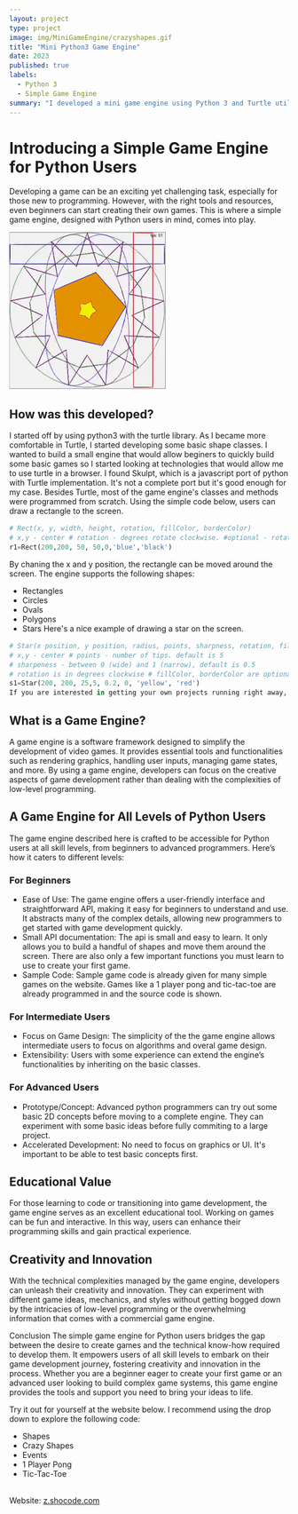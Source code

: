 ```yaml
---
layout: project
type: project
image: img/MiniGameEngine/crazyshapes.gif
title: "Mini Python3 Game Engine"
date: 2023
published: true
labels:
  - Python 3
  - Simple Game Engine
summary: "I developed a mini game engine using Python 3 and Turtle utilizing Skulpt (A javascript Turtle Port). The site is made to empower beginner and intermediate python users to build simple games. The object oriented python API is very minimal and easy to learn." 
---
```



# Introducing a Simple Game Engine for Python Users
Developing a game can be an exciting yet challenging task, especially for those new to programming. However, with the right tools and resources, even beginners can start creating their own games. This is where a simple game engine, designed with Python users in mind, comes into play.

<img class="img-fluid rounded float-start pe-4" src="../img/MiniGameEngine/crazyshapes.gif">

## How was this developed?
I started off by using python3 with the turtle library. As I became more comfortable in Turtle, I started developing some basic shape classes. I wanted to build a small engine that would allow beginers to quickly build some basic games so I started looking at technologies that would allow me to use turtle in a browser. I found Skulpt, which is a javascript port of python with Turtle implementation. It's not a complete port but it's good enough for my case. Besides Turtle, most of the game engine's classes and methods were programmed from scratch. Using the simple code below, users can draw a rectangle to the screen.
```python
# Rect(x, y, width, height, rotation, fillColor, borderColor)
# x,y - center # rotation - degrees rotate clockwise. #optional - rotation, fillColor, borderColor
r1=Rect(200,200, 50, 50,0,'blue','black')
```
By chaning the x and y position, the rectangle can be moved around the screen. The engine supports the following shapes:
- Rectangles
- Circles
- Ovals
- Polygons
- Stars
Here's a nice example of drawing a star on the screen.
```python
# Star(x position, y position, radius, points, sharpness, rotation, fillColor, borderColor)
# x,y - center # points - number of tips. default is 5
# sharpeness - between 0 (wide) and 1 (narrow), default is 0.5
# rotation is in degrees clockwise # fillColor, borderColor are optional.
s1=Star(200, 200, 25,5, 0.2, 0, 'yellow', 'red') 
If you are interested in getting your own projects running right away, I've written a short article on programming simple game interactions and movements in this engine. You can find it at [Building Simple Game Interactions and Movements with z.shocode.com](https://manloloy.github.io/NRTechfolio/essays/gamemovements.html)
```

## What is a Game Engine?
A game engine is a software framework designed to simplify the development of video games. It provides essential tools and functionalities such as rendering graphics, handling user inputs, managing game states, and more. By using a game engine, developers can focus on the creative aspects of game development rather than dealing with the complexities of low-level programming.

## A Game Engine for All Levels of Python Users
The game engine described here is crafted to be accessible for Python users at all skill levels, from beginners to advanced programmers. Here’s how it caters to different levels:

### For Beginners
- Ease of Use: The game engine offers a user-friendly interface and straightforward API, making it easy for beginners to understand and use. It abstracts many of the complex details, allowing new programmers to get started with game development quickly.
- Small API documentation: The api is small and easy to learn. It only allows you to build a handful of shapes and move them around the screen. There are also only a few important functions you must learn to use to create your first game.
- Sample Code: Sample game code is already given for many simple games on the website. Games like a 1 player pong and tic-tac-toe are already programmed in and the source code is shown.
### For Intermediate Users
- Focus on Game Design: The simplicity of the the game engine allows intermediate users to focus on algorithms and overal game design.
- Extensibility: Users with some experience can extend the engine’s functionalities by inheriting on the basic classes.
### For Advanced Users
- Prototype/Concept: Advanced python programmers can try out some basic 2D concepts before moving to a complete engine. They can experiment with some basic ideas before fully commiting to a large project.
- Accelerated Development: No need to focus on graphics or UI. It's important to be able to test basic concepts first.

## Educational Value
For those learning to code or transitioning into game development, the game engine serves as an excellent educational tool. Working on games can be fun and interactive. In this way, users can enhance their programming skills and gain practical experience.

## Creativity and Innovation
With the technical complexities managed by the game engine, developers can unleash their creativity and innovation. They can experiment with different game ideas, mechanics, and styles without getting bogged down by the intricacies of low-level programming or the overwhelming information that comes with a commercial game engine.

Conclusion
The simple game engine for Python users bridges the gap between the desire to create games and the technical know-how required to develop them. It empowers users of all skill levels to embark on their game development journey, fostering creativity and innovation in the process. Whether you are a beginner eager to create your first game or an advanced user looking to build complex game systems, this game engine provides the tools and support you need to bring your ideas to life.

Try it out for yourself at the website below. I recommend using the drop down to explore the following code:
- Shapes
- Crazy Shapes
- Events
- 1 Player Pong
- Tic-Tac-Toe
<br/>
Website: <a href="https://z.shocode.com"><i class="fa-solid fa-browser"></i>z.shocode.com</a>


